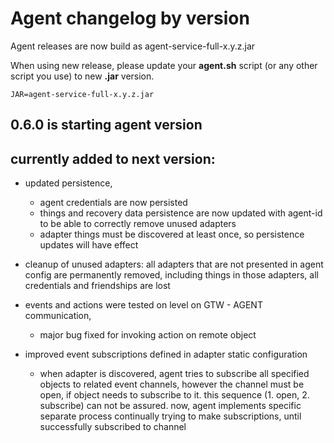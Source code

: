 # Agent changelog by version

Agent releases are now build as agent-service-full-x.y.z.jar

When using new release, please update your **agent.sh** script (or any other script you use) to
new **.jar** version.

```
JAR=agent-service-full-x.y.z.jar
```


## 0.6.0 is starting agent version

## currently added to next version:

* updated persistence,
    * agent credentials are now persisted
    * things and recovery data persistence are now updated with agent-id to be able to
      correctly remove unused adapters
    * adapter things must be discovered at least once, so persistence updates will have effect

* cleanup of unused adapters: all adapters that are not presented in agent config are permanently
  removed, including things in those adapters, all credentials and friendships are lost

* events and actions were tested on level on GTW - AGENT communication,
    * major bug fixed for invoking action on remote object

* improved event subscriptions defined in adapter static configuration
    * when adapter is discovered, agent tries to subscribe all specified
      objects to related event channels, however the channel must be open,
      if object needs to subscribe to it. this sequence (1. open, 2. subscribe)
      can not be assured. now, agent implements specific separate process
      continually trying to make subscriptions, until successfully subscribed to channel